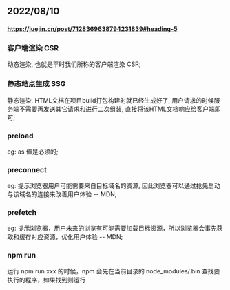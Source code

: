 ## 2022/08/10
#### https://juejin.cn/post/7128369638794231839#heading-5
### 客户端渲染 CSR
动态渲染, 也就是平时我们所称的客户端渲染 CSR;
### 静态站点生成 SSG
静态渲染, HTML文档在项目build打包构建时就已经生成好了, 用户请求的时候服务端不需要再发送其它请求和进行二次组装, 直接将该HTML文档响应给客户端即可;
### preload
eg: <link as="script" rel="preload" href="js">
as 值是必须的;
### preconnect
eg: <link rel="preconnect" href="xxx">
提示浏览器用户可能需要来自目标域名的资源, 因此浏览器可以通过抢先启动与该域名的连接来改善用户体验 -- MDN;
### prefetch
eg: <link rel="prefetch" href="/.json" crossorigin="anonymous" as="fetch">
提示浏览器，用户未来的浏览有可能需要加载目标资源，所以浏览器会事先获取和缓存对应资源，优化用户体验 -- MDN;
### npm run
运行 npm run xxx 的时候，npm 会先在当前目录的 node_modules/.bin 查找要执行的程序，如果找到则运行
